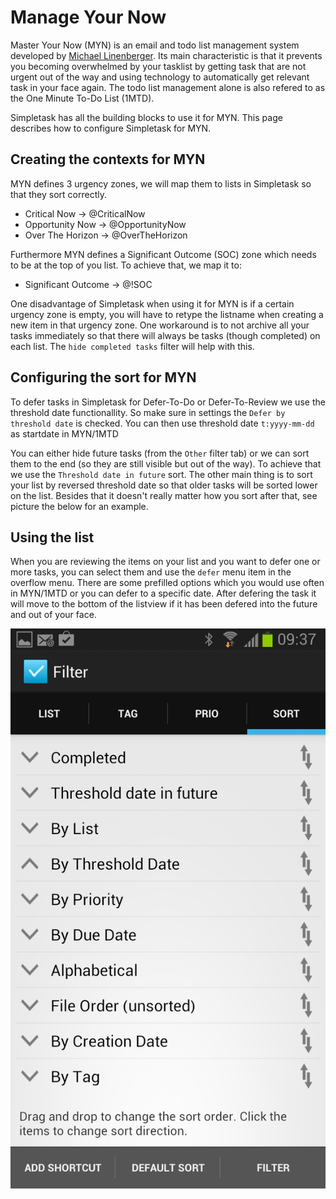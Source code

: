 # Manage Your Now

Master Your Now (MYN) is an email and todo list management system developed by [Michael Linenberger](http://www.michaellinenberger.com/1MTDvsMYN.html). Its main characteristic is that it prevents you becoming overwhelmed by your tasklist by getting task that are not urgent out of the way and using technology to automatically get relevant task in your face again. The todo list management alone is also refered to as the One Minute To-Do List (1MTD).

Simpletask has all the building blocks to use it for MYN. This page describes how to configure Simpletask for MYN.

## Creating the contexts for MYN

MYN defines 3 urgency zones, we will map them to lists in Simpletask so that they sort correctly.

* Critical Now -> @CriticalNow
* Opportunity Now -> @OpportunityNow
* Over The Horizon -> @OverTheHorizon

Furthermore MYN defines a Significant Outcome (SOC) zone which needs to be at the top of you list. To achieve that, we map it to:

* Significant Outcome -> @!SOC

One disadvantage of Simpletask when using it for MYN is if a certain urgency zone is empty, you will have to retype the listname when creating a new item in that urgency zone. One workaround is to not archive all your tasks immediately so that there will always be tasks (though completed) on each list. The `hide completed tasks` filter will help with this.

## Configuring the sort for MYN

To defer tasks in Simpletask for Defer-To-Do or Defer-To-Review we use the threshold date functionallity. So make sure in settings the `Defer by threshold date` is checked. You can then use threshold date `t:yyyy-mm-dd` as startdate in MYN/1MTD

You can either hide future tasks (from the `Other` filter tab) or we can sort them to the end (so they are still visible but out of the way). To achieve that we use the `Threshold date in future` sort. The other main thing is to sort your list by reversed threshold date so that older tasks will be sorted lower on the list. Besides that it doesn't really matter how you sort after that, see picture the below for an example.

## Using the list

When you are reviewing the items on your list and you want to defer one or more
tasks, you can select them and use the `defer` menu item in the overflow menu.
There are some prefilled options which you would use often in MYN/1MTD or you can
defer to a specific date.
After defering the task it will move to the bottom of the listview if it has
been defered into the future and out of your face.

![Sort for MYN](./MYN_sort.png)
